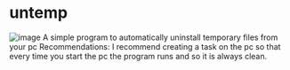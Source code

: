 # untemp

![image]('https://gcdnb.pbrd.co/images/CdZxx8XOcRwf.png')
A simple program to automatically uninstall temporary files from your pc  Recommendations: I recommend creating a task on the pc so that every time you start the pc the program runs and so it is always clean.
